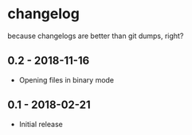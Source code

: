 # changelog
because changelogs are better than git dumps, right?

## 0.2 - 2018-11-16
- Opening files in binary mode

## 0.1 - 2018-02-21
- Initial release


